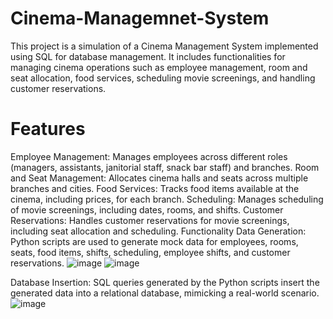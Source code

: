 # Cinema-Managemnet-System
This project is a simulation of a Cinema Management System implemented using SQL for database management. It includes functionalities for managing cinema operations such as employee management, room and seat allocation, food services, scheduling movie screenings, and handling customer reservations.

# Features

Employee Management: Manages employees across different roles (managers, assistants, janitorial staff, snack bar staff) and branches.
Room and Seat Management: Allocates cinema halls and seats across multiple branches and cities.
Food Services: Tracks food items available at the cinema, including prices, for each branch.
Scheduling: Manages scheduling of movie screenings, including dates, rooms, and shifts.
Customer Reservations: Handles customer reservations for movie screenings, including seat allocation and scheduling.
Functionality
Data Generation: Python scripts are used to generate mock data for employees, rooms, seats, food items, shifts, scheduling, employee shifts, and customer reservations.
![image](https://github.com/manalammad/Cinema-Managemnet-System/assets/147713867/e9eb412b-ee3c-4610-9337-197b10e6a29c)
![image](https://github.com/manalammad/Cinema-Managemnet-System/assets/147713867/a8643c70-2adb-4ab5-8cfe-5ee001af801c)

Database Insertion: SQL queries generated by the Python scripts insert the generated data into a relational database, mimicking a real-world scenario.
![image](https://github.com/manalammad/Cinema-Managemnet-System/assets/147713867/fbb038cf-2809-49bc-b07a-85c9e430179d)
